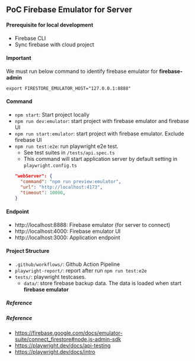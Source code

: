 ## PoC Firebase Emulator for Server

#### Prerequisite for local development

- Firebase CLI
- Sync firebase with cloud project

#### Important

We must run below command to identify firebase emulator for **firebase-admin**

```
export FIRESTORE_EMULATOR_HOST="127.0.0.1:8888"
```

#### Command

- `npm start`: Start project locally
- `npm run dev:emulator`: start project with firebase emulator and firebase UI
- `npm run start:emulator`: start project with firebase emulator. Exclude firebase UI
- `npm run test:e2e`: run playwright e2e test.
  - See test suites in `/tests/api.spec.ts`
  - This command will start application server by default setting in `playwright.config.ts`
  ```json
  "webServer": {
    "command": "npm run preview:emulator",
    "url": "http://localhost:4173",
    "timeout": 10000,
  }
  ```

#### Endpoint

- http://localhost:8888: Firebase emulator (for server to connect)
- http://localhost:4000: Firebase emulator UI
- http://localhost:3000: Application endpoint

#### Project Structure

- `.github/workflows/`: Github Action Pipeline
- `playwright-report/`: report after run `npm run test:e2e`
- `tests/`: playwright testcases.
  - `data/`: store firebase backup data. The data is loaded when start **firebase emulator**

##### Reference

##### Reference

- https://firebase.google.com/docs/emulator-suite/connect_firestore#node.js-admin-sdk
- https://playwright.dev/docs/api-testing
- https://playwright.dev/docs/intro

